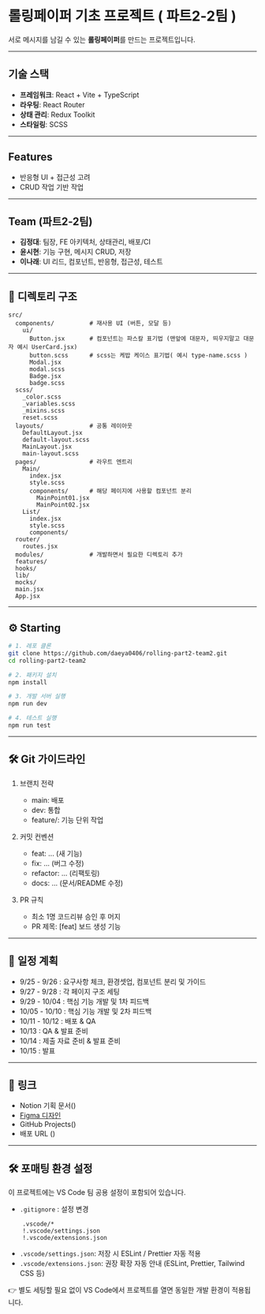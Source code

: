 # 롤링페이퍼 기초 프로젝트 ( 파트2-2팀 )

서로 메시지를 남길 수 있는 **롤링페이퍼**를 만드는 프로젝트입니다.  

---

## 기술 스택

- **프레임워크**: React + Vite + TypeScript
- **라우팅**: React Router
- **상태 관리**: Redux Toolkit
- **스타일링**: SCSS

---

## Features

- 반응형 UI + 접근성 고려
- CRUD 작업 기반 작업

---

## Team (파트2-2팀)

- **김정대**: 팀장, FE 아키텍처, 상태관리, 배포/CI
- **윤시현**: 기능 구현, 메시지 CRUD, 저장
- **이나래**: UI 리드, 컴포넌트, 반응형, 접근성, 테스트

---

## 📂 디렉토리 구조

```
src/
  components/          # 재사용 UI (버튼, 모달 등)
    ui/
      Button.jsx       # 컴포넌트는 파스칼 표기법 (맨앞에 대문자, 띄우지말고 대문자 예시 UserCard.jsx)
      button.scss      # scss는 케밥 케이스 표기법( 예시 type-name.scss )
      Modal.jsx
      modal.scss
      Badge.jsx
      badge.scss
  scss/
    _color.scss
    _variables.scss
    _mixins.scss
    reset.scss
  layouts/             # 공통 레이아웃
    DefaultLayout.jsx
    default-layout.scss
    MainLayout.jsx
    main-layout.scss
  pages/               # 라우트 엔트리
    Main/
      index.jsx
      style.scss
      components/      # 해당 페이지에 사용할 컴포넌트 분리
        MainPoint01.jsx
        MainPoint02.jsx
    List/
      index.jsx
      style.scss
      components/
  router/
    routes.jsx
  modules/             # 개발하면서 필요한 디렉토리 추가
  features/
  hooks/
  lib/   
  mocks/
  main.jsx
  App.jsx
```

---

## ⚙️ Starting

```bash
# 1. 레포 클론
git clone https://github.com/daeya0406/rolling-part2-team2.git
cd rolling-part2-team2

# 2. 패키지 설치
npm install

# 3. 개발 서버 실행
npm run dev

# 4. 테스트 실행
npm run test
```

---

## 🛠️ Git 가이드라인

1. 브랜치 전략
   - main: 배포  
   - dev: 통합  
   - feature/<scope>: 기능 단위 작업  

2. 커밋 컨벤션
   - feat: ... (새 기능)  
   - fix: ... (버그 수정)  
   - refactor: ... (리팩토링)  
   - docs: ... (문서/README 수정)  

3. PR 규칙
   - 최소 1명 코드리뷰 승인 후 머지  
   - PR 제목: [feat] 보드 생성 기능

---

## 📅 일정 계획
- 9/25 - 9/26 : 요구사항 체크, 환경셋업, 컴포넌트 분리 및 가이드  
- 9/27 - 9/28 : 각 페이지 구조 세팅  
- 9/29 - 10/04 : 핵심 기능 개발 및 1차 피드백  
- 10/05 - 10/10 : 핵심 기능 개발 및 2차 피드백  
- 10/11 - 10/12 : 배포 & QA  
- 10/13 : QA & 발표 준비  
- 10/14 : 제출 자료 준비 & 발표 준비  
- 10/15 : 발표


---

## 🔗 링크
- Notion 기획 문서()
- [Figma 디자인](https://www.figma.com/design/cbZ9PNKSFg4mS7Lf1roZlp/-AAA-%E1%84%85%E1%85%A9%E1%86%AF%E1%84%85%E1%85%B5%E1%86%BC?node-id=0-1&t=9ro8YozglWSgW6hw-1)
- GitHub Projects()
- 배포 URL ()

---

## 🛠️ 포매팅 환경 설정

이 프로젝트에는 VS Code 팀 공용 설정이 포함되어 있습니다.

- `.gitignore` : 설정 변경
```
    .vscode/*
    !.vscode/settings.json
    !.vscode/extensions.json
```
- `.vscode/settings.json`: 저장 시 ESLint / Prettier 자동 적용
- `.vscode/extensions.json`: 권장 확장 자동 안내 (ESLint, Prettier, Tailwind CSS 등)

👉 별도 세팅할 필요 없이 VS Code에서 프로젝트를 열면 동일한 개발 환경이 적용됩니다.
